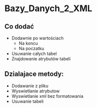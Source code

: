 # Bazy_Danych_2_XML

## Co dodać 
* Dodawnie po wartościach
    * Na koncu
    * Na poczatku
* Usuwanie całych tabel
* Znajdowanie atrybutów tabeli

## Dzialajace metody:
* Dodawanie z pliku
* Wyswietlanie atrybutow
* Wyswietlanie xml bez formatowania
* Usuwanie tabeli